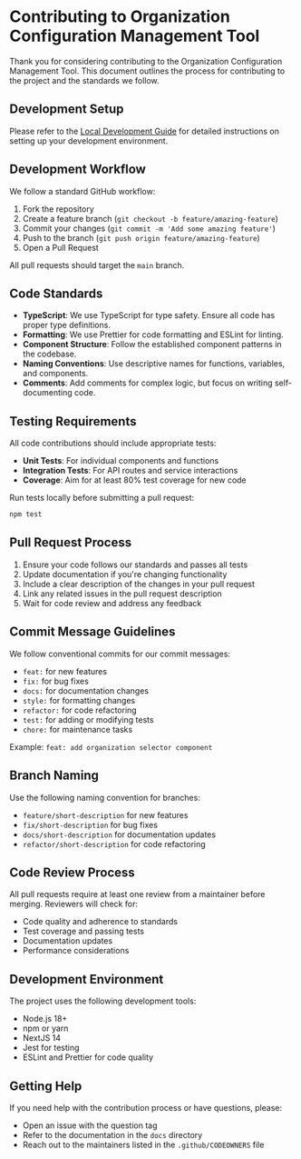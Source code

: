 # Contributing to Organization Configuration Management Tool

Thank you for considering contributing to the Organization Configuration Management Tool. This document outlines the process for contributing to the project and the standards we follow.

## Development Setup

Please refer to the [Local Development Guide](docs/setup/local-development.md) for detailed instructions on setting up your development environment.

## Development Workflow

We follow a standard GitHub workflow:

1. Fork the repository
2. Create a feature branch (`git checkout -b feature/amazing-feature`)
3. Commit your changes (`git commit -m 'Add some amazing feature'`)
4. Push to the branch (`git push origin feature/amazing-feature`)
5. Open a Pull Request

All pull requests should target the `main` branch.

## Code Standards

- **TypeScript**: We use TypeScript for type safety. Ensure all code has proper type definitions.
- **Formatting**: We use Prettier for code formatting and ESLint for linting.
- **Component Structure**: Follow the established component patterns in the codebase.
- **Naming Conventions**: Use descriptive names for functions, variables, and components.
- **Comments**: Add comments for complex logic, but focus on writing self-documenting code.

## Testing Requirements

All code contributions should include appropriate tests:

- **Unit Tests**: For individual components and functions
- **Integration Tests**: For API routes and service interactions
- **Coverage**: Aim for at least 80% test coverage for new code

Run tests locally before submitting a pull request:

```bash
npm test
```

## Pull Request Process

1. Ensure your code follows our standards and passes all tests
2. Update documentation if you're changing functionality
3. Include a clear description of the changes in your pull request
4. Link any related issues in the pull request description
5. Wait for code review and address any feedback

## Commit Message Guidelines

We follow conventional commits for our commit messages:

- `feat:` for new features
- `fix:` for bug fixes
- `docs:` for documentation changes
- `style:` for formatting changes
- `refactor:` for code refactoring
- `test:` for adding or modifying tests
- `chore:` for maintenance tasks

Example: `feat: add organization selector component`

## Branch Naming

Use the following naming convention for branches:

- `feature/short-description` for new features
- `fix/short-description` for bug fixes
- `docs/short-description` for documentation updates
- `refactor/short-description` for code refactoring

## Code Review Process

All pull requests require at least one review from a maintainer before merging. Reviewers will check for:

- Code quality and adherence to standards
- Test coverage and passing tests
- Documentation updates
- Performance considerations

## Development Environment

The project uses the following development tools:

- Node.js 18+
- npm or yarn
- NextJS 14
- Jest for testing
- ESLint and Prettier for code quality

## Getting Help

If you need help with the contribution process or have questions, please:

- Open an issue with the question tag
- Refer to the documentation in the `docs` directory
- Reach out to the maintainers listed in the `.github/CODEOWNERS` file